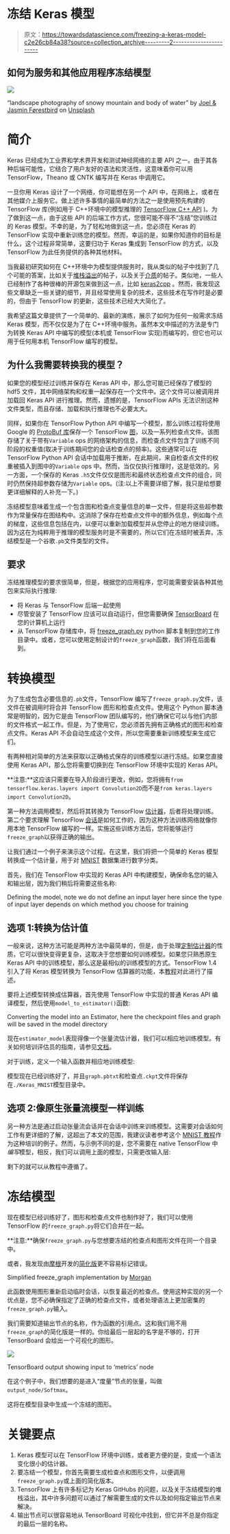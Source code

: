 # 冻结 Keras 模型

> 原文：<https://towardsdatascience.com/freezing-a-keras-model-c2e26cb84a38?source=collection_archive---------2----------------------->

## 如何为服务和其他应用程序冻结模型

![](img/71535e0be9827876bda8dd28192b50e1.png)

“landscape photography of snowy mountain and body of water” by [Joel & Jasmin Førestbird](https://unsplash.com/@theforestbirds?utm_source=medium&utm_medium=referral) on [Unsplash](https://unsplash.com?utm_source=medium&utm_medium=referral)

# **简介**

Keras 已经成为工业界和学术界开发和测试神经网络的主要 API 之一。由于其各种后端可能性，它结合了用户友好的语法和灵活性，这意味着你可以用 TensorFlow，Theano 或 CNTK 编写并在 Keras 中调用它。

一旦你用 Keras 设计了一个网络，你可能想在另一个 API 中，在网络上，或者在其他媒介上服务它。做上述许多事情的最简单的方法之一是使用预先构建的 TensorFlow 库(例如用于 C++环境中的模型推理的 [TensorFlow C++ API](https://www.tensorflow.org/api_guides/cc/guide) )。为了做到这一点，由于这些 API 的后端工作方式，您很可能不得不“冻结”您训练过的 Keras 模型。不幸的是，为了轻松地做到这一点，您必须在 Keras 的 TensorFlow 实现中重新训练您的模型。然而，幸运的是，如果你知道你的目标是什么，这个过程非常简单，这要归功于 Keras 集成到 TensorFlow 的方式，以及 TensorFlow 为此任务提供的各种其他材料。

当我最初研究如何在 C++环境中为模型提供服务时，我从类似的帖子中找到了几个可能的答案，比如关于[堆栈溢出](https://stackoverflow.com/questions/36720498/convert-keras-model-to-c)的帖子，以及关于[介质](https://medium.com/@hamedmp/exporting-trained-tensorflow-models-to-c-the-right-way-cf24b609d183)的帖子。类似地，一些人已经制作了各种很棒的开源包来做到这一点，比如 [keras2cpp](https://github.com/pplonski/keras2cpp) 。然而，我发现这些文章缺乏一些关键的细节，并且经常使用复杂的技术，这些技术在写作时是必要的，但由于 TensorFlow 的更新，这些技术已经大大简化了。

我希望这篇文章提供了一个简单的、最新的演练，展示了如何为任何一般需求冻结 Keras 模型，而不仅仅是为了在 C++环境中服务。虽然本文中描述的方法是专门为转换 Keras API 中编写的模型(本机或 TensorFlow 实现)而编写的，但它也可以用于任何用本机 TensorFlow 编写的模型。

## 为什么我需要转换我的模型？

如果您的模型经过训练并保存在 Keras API 中，那么您可能已经保存了模型的 hdf5 文件，其中网络架构和权重一起保存在一个文件中。这个文件可以被调用并加载回 Keras API 进行推理。然而，遗憾的是，TensorFlow APIs 无法识别这种文件类型，而且存储、加载和执行推理也不必要太大。

同样，如果你在 TensorFlow Python API 中编写一个模型，那么训练过程将使用 Google 的 [ProtoBuf 库](https://www.tensorflow.org/extend/tool_developers/)保存一个 TensorFlow [图](https://www.tensorflow.org/guide/graphs)，以及一系列检查点文件。该图存储了关于带有`Variable` ops 的网络架构的信息，而检查点文件包含了训练不同阶段的权重值(取决于训练期间您的会话检查点的频率)。这些通常可以在 TensorFlow Python API 会话中加载用于推断，在此期间，来自检查点文件的权重被插入到图中的`Variable` ops 中。然而，当仅仅执行推理时，这是低效的。另一方面，一个保存的 Keras `.h5`文件仅仅是图形和最终状态检查点文件的组合，同时仍然保持超参数存储为`Variable` ops。(注:以上不需要详细了解，我只是给想要更详细解释的人补充一下。)

冻结模型意味着生成一个包含图和检查点变量信息的单一文件，但是将这些超参数作为常量保存在图结构中。这消除了保存在检查点文件中的额外信息，例如每个点的梯度，这些信息包括在内，以便可以重新加载模型并从您停止的地方继续训练。因为这在为纯粹用于推理的模型服务时是不需要的，所以它们在冻结时被丢弃。冻结模型是一个谷歌`.pb`文件类型的文件。

## **要求**

冻结推理模型的要求很简单，但是，根据您的应用程序，您可能需要安装各种其他包来实际执行推理:

*   将 Keras 与 TensorFlow 后端一起使用
*   尽管安装了 TensorFlow 应该可以自动运行，但您需要确保 [TensorBoard](https://www.tensorflow.org/guide/summaries_and_tensorboard) 在您的计算机上运行
*   从 TensorFlow 存储库中，将 [freeze_graph.py](https://github.com/tensorflow/tensorflow/blob/master/tensorflow/python/tools/freeze_graph.py) python 脚本复制到您的工作目录中。或者，您可以使用定制设计的`freeze_graph`函数，我们将在后面看到。

# 转换模型

为了生成包含必要信息的`.pb`文件，TensorFlow 编写了`freeze_graph.py`文件，该文件在被调用时将合并 TensorFlow 图形和检查点文件。使用这个 Python 脚本通常是明智的，因为它是由 TensorFlow 团队编写的，他们确保它可以与他们内部的文件格式一起工作。但是，为了使用它，您必须首先拥有正确格式的图形和检查点文件。Keras API 不会自动生成这个文件，所以您需要重新训练模型来生成它们。

有两种相对简单的方法来获取以正确格式保存的训练模型以进行冻结。如果您直接使用 Keras API，那么您将需要切换到在 TensorFlow 环境中实现的 Keras API。

**注意:**这应该只需要在导入阶段进行更改，例如，您将拥有`from tensorflow.keras.layers import Convolution2D`而不是`from keras.layers import Convolution2D`。

第一种方法调用模型，然后将其转换为 TensorFlow [估计器](https://www.tensorflow.org/guide/estimators)，后者将处理训练。第二个要求理解 TensorFlow [会话](https://www.tensorflow.org/guide/graphs)是如何工作的，因为这种方法训练网络就像你用本地 TensorFlow 编写的一样。实施这些训练方法后，您将能够运行`freeze_graph`以获得正确的输出。

让我们通过一个例子来演示这个过程。在这里，我们将把一个简单的 Keras 模型转换成一个估计量，用于对 [MNIST](http://yann.lecun.com/exdb/mnist/) 数据集进行数字分类。

首先，我们在 TensorFlow 中实现的 Keras API 中构建模型，确保命名您的输入和输出层，因为我们稍后将需要这些名称:

Defining the model, note we do not define an input layer here since the type of input layer depends on which method you choose for training

## 选项 1:转换为估计值

一般来说，这种方法可能是两种方法中最简单的，但是，由于处理[定制估计器](https://www.tensorflow.org/guide/custom_estimators)的性质，它可以很快变得更复杂，这取决于您想要如何训练模型。如果您只熟悉原生 Keras API 中的训练模型，那么这是最相似的训练模型的方式。TensorFlow 1.4 引入了将 Keras 模型转换为 TensorFlow 估算器的功能，本[教程](https://cloud.google.com/blog/products/gcp/new-in-tensorflow-14-converting-a-keras-model-to-a-tensorflow-estimator)对此进行了描述。

要将上述模型转换成估算器，首先使用 TensorFlow 中实现的普通 Keras API 编译模型，然后使用`model_to_estimator()`函数:

Converting the model into an Estimator, here the checkpoint files and graph will be saved in the model directory

现在`estimator_model`表现得像一个张量流估计器，我们可以相应地训练模型。有关如何培训评估员的指南，请参见[文档](https://www.tensorflow.org/api_docs/python/tf/estimator/Estimator)。

对于训练，定义一个输入函数并相应地训练模型:

模型现在已经训练好了，并且`graph.pbtxt`和检查点`.ckpt`文件将保存在`./Keras_MNIST`模型目录中。

## 选项 2:像原生张量流模型一样训练

另一种方法是通过启动张量流会话并在会话中训练来训练模型。这需要对会话如何工作有更详细的了解，这超出了本文的范围，我建议读者参考这个 [MNIST 教程](https://www.tensorflow.org/tutorials/)作为这种培训的例子。然而，与示例不同的是，您不需要在 native TensorFlow 中*编写*模型，相反，我们可以调用上面的模型，只需更改输入层:

剩下的就可以从教程中遵循了。

# 冻结模型

现在模型已经训练好了，图形和检查点文件也制作好了，我们可以使用 TensorFlow 的`freeze_graph.py`将它们合并在一起。

**注意:**确保`freeze_graph.py`与您想要冻结的检查点和图形文件在同一个目录中。

或者，我发现由[摩根](https://medium.com/u/17b66605e1fa?source=post_page-----c2e26cb84a38--------------------------------)开发的[简化版](https://blog.metaflow.fr/tensorflow-how-to-freeze-a-model-and-serve-it-with-a-python-api-d4f3596b3adc)更不容易标记错误。

Simplified freeze_graph implementation by [Morgan](https://medium.com/u/17b66605e1fa?source=post_page-----c2e26cb84a38--------------------------------)

此函数使用图形重新启动临时会话，以恢复最近的检查点。使用这种实现的另一个优点是，您不必确保指定了正确的检查点文件，或者处理语法上更加密集的`freeze_graph.py`输入。

我们需要知道输出节点的名称，作为函数的引用点。这和我们用不用`freeze_graph`的简化版是一样的。你给最后一层起的名字是不够的，打开 TensorBoard 会给出一个可视化的图形。

![](img/d72e880680016cb89d5f5e739dcb0620.png)

TensorBoard output showing input to ‘metrics’ node

在这个例子中，我们想要的是进入“度量”节点的张量，叫做`output_node/Softmax`。

这将在模型目录中生成一个冻结的图形。

# 关键要点

1.  Keras 模型可以在 TensorFlow 环境中训练，或者更方便的是，变成一个语法变化很小的估计器。
2.  要冻结一个模型，你首先需要生成检查点和图形文件，以便调用`freeze_graph.py`或上面的简化版本。
3.  TensorFlow 上有许多标记为 Keras GitHubs 的问题，以及关于冻结模型的堆栈溢出，其中许多问题可以通过了解需要生成的文件以及如何指定输出节点来解决。
4.  输出节点可以很容易地从 TensorBoard 可视化中找到，但它并不总是你指定的最后一层的名称。